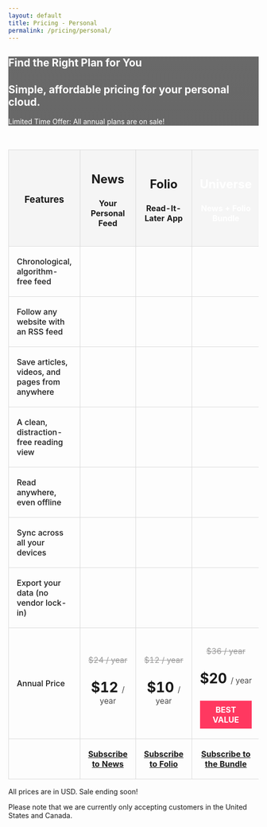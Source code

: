 ```yaml
---
layout: default
title: Pricing - Personal
permalink: /pricing/personal/
---
```


<style>
    /* The Lux theme handles its own font imports and background colors. */

    /* Hero Section Styling */
    .hero.is-primary {
        background-image: linear-gradient(rgba(10, 10, 10, 0.6), rgba(10, 10, 10, 0.8)), url('https://stargazehawaii.com/wp-content/uploads/2015/01/M45-Pleiades-Cluster.jpg');
        background-position: center center;
        background-size: cover;
        background-attachment: fixed; /* Creates a parallax effect */
    }

    .hero .title, .hero .subtitle {
        color: #fff;
    }

    .navbar.is-fixed-top {
        background-color: rgba(10, 10, 10, 0.85); /* Slightly darker for better contrast */
        backdrop-filter: blur(10px);
        -webkit-backdrop-filter: blur(10px);
    }

    /* Ensure navbar text and brand title is readable and white */
    .navbar-item, .navbar-item a, .navbar-brand a, .navbar-brand .title {
         color: #fff;
    }
    .navbar-item a:hover, .navbar-item.is-active a {
        color: hsl(204, 86%, 53%);
    }

    /* Set logo icon to the new highlight color */
    .navbar-brand .fa-circle-nodes {
         color: #5f4dea !important;
    }
    
    .footer .footer-links a {
        margin: 0 10px;
    }

    /* Pricing Table Styling */
    .pricing-table {
        border-collapse: collapse;
        width: 100%;
        margin-top: 3rem;
    }
    .pricing-table th, .pricing-table td {
        padding: 1.25rem 1rem;
        text-align: center;
        border: 1px solid #dbdbdb;
    }
    .pricing-table th {
        background-color: #f5f5f5;
    }
    .pricing-table td.feature-name {
        text-align: left;
        font-weight: 500;
    }
    .pricing-table .fa-check {
        color: #23d160; /* Bulma's success color */
        font-size: 1.5rem;
    }
    .pricing-table .price-del {
        color: #999;
    }
    .pricing-table .price-sale {
        font-size: 1.75rem;
        font-weight: bold;
    }
    .pricing-table .price-period {
        font-size: 1rem;
        font-weight: 300;
    }
    .pricing-table .plan-title {
        font-size: 1.5rem;
        font-weight: bold;
    }
    .bundle-column {
        border: 3px solid #5f4dea; /* Highlight the bundle */
    }
    .bundle-header {
        background-color: #5f4dea;
        color: #fff;
    }
    .sale-banner {
        background-color: #ff3860;
        color: #fff;
        padding: 0.5rem;
        font-weight: bold;
    }

</style>

<section class="hero is-primary is-medium">
  <div class="hero-body">
    <div class="container has-text-centered">
      <h1 class="title is-1">
        Find the Right Plan for You
      </h1>
      <h2 class="subtitle is-3">
        Simple, affordable pricing for your personal cloud.
      </h2>
       <p class="subtitle is-5 has-text-warning has-text-weight-bold mt-5">
            Limited Time Offer: All annual plans are on sale!
        </p>
    </div>
  </div>
</section>

<section class="section is-medium" id="pricing">
    <div class="container">
        <div class="table-container">
            <table class="table is-fullwidth is-bordered pricing-table">
                <thead>
                    <tr>
                        <th class="is-vcentered">
                            <h3 class="title is-4">Features</h3>
                        </th>
                        <th class="is-vcentered">
                            <p class="plan-title">News</p>
                            <p class="subtitle is-6">Your Personal Feed</p>
                        </th>
                        <th class="is-vcentered">
                            <p class="plan-title">Folio</p>
                            <p class="subtitle is-6">Read-It-Later App</p>
                        </th>
                        <th class="bundle-header is-vcentered">
                            <p class="plan-title">Universe</p>
                            <p class="subtitle is-6">News + Folio Bundle</p>
                        </th>
                    </tr>
                </thead>
                <tbody>
                    <tr>
                        <td class="feature-name">Chronological, algorithm-free feed</td>
                        <td><i class="fas fa-check"></i></td>
                        <td></td>
                        <td class="bundle-column"><i class="fas fa-check"></i></td>
                    </tr>
                    <tr>
                        <td class="feature-name">Follow any website with an RSS feed</td>
                        <td><i class="fas fa-check"></i></td>
                        <td></td>
                        <td class="bundle-column"><i class="fas fa-check"></i></td>
                    </tr>
                     <tr>
                        <td class="feature-name">Save articles, videos, and pages from anywhere</td>
                        <td></td>
                        <td><i class="fas fa-check"></i></td>
                        <td class="bundle-column"><i class="fas fa-check"></i></td>
                    </tr>
                    <tr>
                        <td class="feature-name">A clean, distraction-free reading view</td>
                        <td></td>
                        <td><i class="fas fa-check"></i></td>
                        <td class="bundle-column"><i class="fas fa-check"></i></td>
                    </tr>
                    <tr>
                        <td class="feature-name">Read anywhere, even offline</td>
                        <td></td>
                       <td><i class="fas fa-check"></i></td>
                       <td class="bundle-column"><i class="fas fa-check"></i></td>
                    </tr>
                    <tr>
                        <td class="feature-name">Sync across all your devices</td>
                        <td><i class="fas fa-check"></i></td>
                        <td><i class="fas fa-check"></i></td>
                        <td class="bundle-column"><i class="fas fa-check"></i></td>
                    </tr>
                    <tr>
                        <td class="feature-name">Export your data (no vendor lock-in)</td>
                        <td><i class="fas fa-check"></i></td>
                        <td><i class="fas fa-check"></i></td>
                        <td class="bundle-column"><i class="fas fa-check"></i></td>
                    </tr>
                    <tr>
                        <td class="feature-name has-text-weight-bold">Annual Price</td>
                        <td>
                            <p class="price-del"><del>$24 / year</del></p>
                            <p class="price-sale">$12 <span class="price-period">/ year</span></p>
                        </td>
                        <td>
                            <p class="price-del"><del>$12 / year</del></p>
                            <p class="price-sale">$10 <span class="price-period">/ year</span></p>
                        </td>
                        <td class="bundle-column">
                            <p class="price-del"><del>$36 / year</del></p>
                            <p class="price-sale">$20 <span class="price-period">/ year</span></p>
                            <div class="sale-banner">BEST VALUE</div>
                        </td>
                    </tr>
                    <tr>
                        <td></td>
                        <td>
                            <a href="https://buy.stripe.com/7sI7ufgmn0rAdAQ9AA" class="button is-primary is-fullwidth">
                                <strong>Subscribe to News</strong>
                            </a>
                        </td>
                        <td>
                             <a href="https://buy.stripe.com/14AdR94xX1xg57J3VS0Ba05" class="button is-primary is-fullwidth">
                                <strong>Subscribe to Folio</strong>
                            </a>
                        </td>
                        <td class="bundle-column">
                             <a href="https://buy.stripe.com/7sI7ufgmn0rAdAQ9AA" class="button is-primary is-fullwidth">
                                <strong>Subscribe to the Bundle</strong>
                            </a>
                        </td>
                    </tr>
                </tbody>
            </table>
             <div class="has-text-centered mt-4">
                 <p class="help">All prices are in USD. Sale ending soon!</p>
                 <p class="help">Please note that we are currently only accepting customers in the United States and Canada.</p>
             </div>
        </div>
    </div>
</section>
